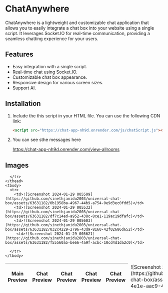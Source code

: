 # ChatAnywhere

ChatAnywhere is a lightweight and customizable chat application that allows you to easily integrate a chat box into your website using a single script. It leverages Socket.IO for real-time communication, providing a seamless chatting experience for your users.

## Features

- Easy integration with a single script.
- Real-time chat using Socket.IO.
- Customizable chat box appearance.
- Responsive design for various screen sizes.
- Support AI.

## Installation

1. Include the this script in your HTML file. You can use the following CDN link:

   ```html
   <script src="https://chat-app-nh9d.onrender.com/js/chatScript.js"></script>

2. You can see sthe messages here

    https://chat-app-nh9d.onrender.com/view-allrooms

   
## Images

 <table>
    <thead>
      <tr>
        <th>Main Preview</th>
        <th>Chat Preview</th>
        <th>Chat Preview</th>
        <th>Chat Preview</th>
        <th>Chat Preview</th>

      </tr>
    </thead>
    <tbody>
      <tr>
        <td>![Screenshot 2024-01-29 005509](https://github.com/sinethjanidu2003/universal-chat-box/assets/63631182/0b1958ba-4967-44b9-a754-0e9d3ec0fdd5)</td>
        <td>![Screenshot 2024-01-29 005532](https://github.com/sinethjanidu2003/universal-chat-box/assets/63631182/df7c14ed-a952-438c-8ce1-119ac19dfafc)</td>
        <td>![Screenshot 2024-01-29 005603](https://github.com/sinethjanidu2003/universal-chat-box/assets/63631182/032c4229-2796-43d9-8160-42f02686d652)</td>
         <td>![Screenshot 2024-01-29 005621](https://github.com/sinethjanidu2003/universal-chat-box/assets/63631182/f55560a5-be66-4a9f-acbc-10cd4d1da2c0)</td>
<td>![Screenshot 2024-01-29 005734](https://github.com/sinethjanidu2003/universal-chat-box/assets/63631182/b8897c2e-f554-4e1e-aac9-49dbe7eeddaa)</td>

      </tr>
    </tbody>

  </table>
